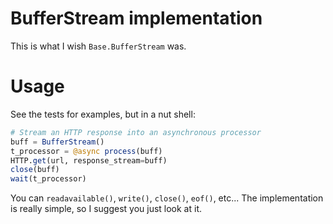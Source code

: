 # BufferStream implementation

This is what I wish `Base.BufferStream` was.

# Usage

See the tests for examples, but in a nut shell:

```julia
# Stream an HTTP response into an asynchronous processor
buff = BufferStream()
t_processor = @async process(buff)
HTTP.get(url, response_stream=buff)
close(buff)
wait(t_processor)
```

You can `readavailable()`, `write()`, `close()`, `eof()`, etc...  The implementation is really simple, so I suggest you just look at it.
